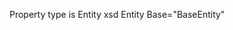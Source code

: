 ﻿Property type is Entity
xsd
Entity Base="BaseEntity"
<Namespace>
<Document> <Settings>
<Document> <Header>